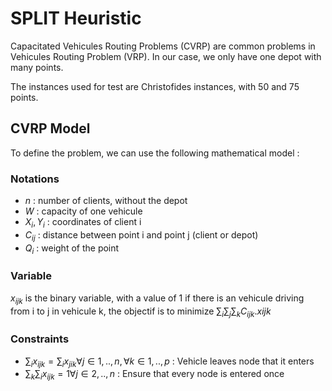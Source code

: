 # SPLIT Heuristic

Capacitated Vehicules Routing Problems (CVRP) are common problems in Vehicules Routing Problem (VRP). In our case, we only have one depot with many points.

The instances used for test are Christofides instances, with 50 and 75 points.
## CVRP Model
To define the problem, we can use the following mathematical model : 
### Notations
* $n$ : number of clients, without the depot
* $W$ : capacity of one vehicule
* $X_i , Y_i$ : coordinates of client i
* $C_{ij}$ : distance between point i and point j (client or depot)
* $Q_i$ : weight of the point
### Variable
$x_{ijk}$ is the binary variable, with a value of 1 if there is an vehicule driving from i to j in vehicule k, the objectif is to minimize $\sum_i \sum_j \sum_k C_{ijk}.x{ijk}$
### Constraints
* $\sum_i x_{ijk} = \sum_i x_{jik} \forall j \in {1,..,n},\forall k \in {1,..,p}$ : Vehicle leaves node that it enters
* $\sum_k \sum_i x_{ijk} = 1 \forall j \in {2,..,n}$ : Ensure that every node is entered once





